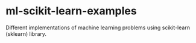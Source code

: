 # ml-scikit-learn-examples
Different implementations of machine learning problems using scikit-learn (sklearn) library.
